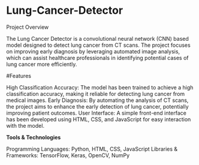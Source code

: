 # Lung-Cancer-Detector
Project Overview

The Lung Cancer Detector is a convolutional neural network (CNN) based model designed to detect lung cancer from CT scans. The project focuses on improving early diagnosis by leveraging automated image analysis, which can assist healthcare professionals in identifying potential cases of lung cancer more efficiently.

#Features

High Classification Accuracy: The model has been trained to achieve a high classification accuracy, making it reliable for detecting lung cancer from medical images.
Early Diagnosis: By automating the analysis of CT scans, the project aims to enhance the early detection of lung cancer, potentially improving patient outcomes.
User Interface: A simple front-end interface has been developed using HTML, CSS, and JavaScript for easy interaction with the model.

**Tools & Technologies**

Programming Languages: Python, HTML, CSS, JavaScript
Libraries & Frameworks: TensorFlow, Keras, OpenCV, NumPy
